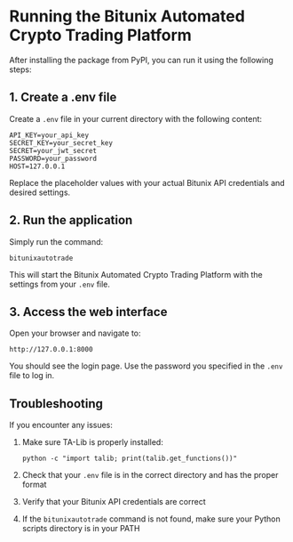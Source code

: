 # Running the Bitunix Automated Crypto Trading Platform

After installing the package from PyPI, you can run it using the following steps:

## 1. Create a .env file

Create a `.env` file in your current directory with the following content:

```
API_KEY=your_api_key
SECRET_KEY=your_secret_key
SECRET=your_jwt_secret
PASSWORD=your_password
HOST=127.0.0.1
```

Replace the placeholder values with your actual Bitunix API credentials and desired settings.

## 2. Run the application

Simply run the command:

```
bitunixautotrade
```

This will start the Bitunix Automated Crypto Trading Platform with the settings from your `.env` file.

## 3. Access the web interface

Open your browser and navigate to:

```
http://127.0.0.1:8000
```

You should see the login page. Use the password you specified in the `.env` file to log in.

## Troubleshooting

If you encounter any issues:

1. Make sure TA-Lib is properly installed:
   ```
   python -c "import talib; print(talib.get_functions())"
   ```

2. Check that your `.env` file is in the correct directory and has the proper format

3. Verify that your Bitunix API credentials are correct

4. If the `bitunixautotrade` command is not found, make sure your Python scripts directory is in your PATH
